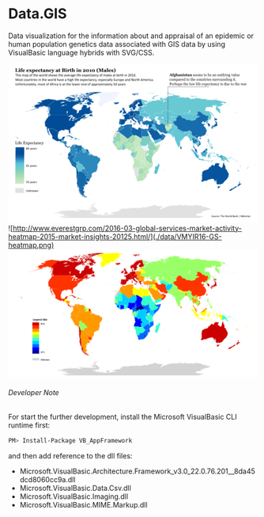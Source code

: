 # Data.GIS
Data visualization for the information about and appraisal of an epidemic or human population genetics data associated with GIS data by using VisualBasic language hybrids with SVG/CSS.

![](./etc.png)
![http://www.everestgrp.com/2016-03-global-services-market-activity-heatmap-2015-market-insights-20125.html/](./data/VMYIR16-GS-heatmap.png)
![](./data/API_SP.DYN.LE00.MA.IN_DS2.rendering%3Blevels%3D20%2Cmap.Name%3DJet.png)

###### Developer Note

For start the further development, install the Microsoft VisualBasic CLI runtime first:

```bash
PM> Install-Package VB_AppFramework
```

and then add reference to the dll files:

+ Microsoft.VisualBasic.Architecture.Framework_v3.0_22.0.76.201__8da45dcd8060cc9a.dll
+ Microsoft.VisualBasic.Data.Csv.dll
+ Microsoft.VisualBasic.Imaging.dll
+ Microsoft.VisualBasic.MIME.Markup.dll